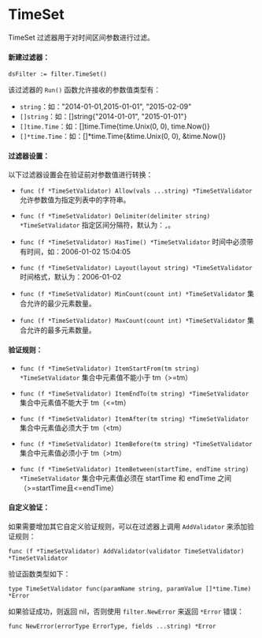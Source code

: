 TimeSet
======================================

TimeSet 过滤器用于对时间区间参数进行过滤。

#### 新建过滤器：

	dsFilter := filter.TimeSet()

该过滤器的 `Run()` 函数允许接收的参数值类型有：

 - `string`：如："2014-01-01,2015-01-01", "2015-02-09"
 - `[]string`：如：[]string{"2014-01-01", "2015-01-01"}
 - `[]time.Time`：如：[]time.Time{time.Unix(0, 0), time.Now()}
 - `[]*time.Time`：如：[]*time.Time{&time.Unix(0, 0), &time.Now()}

#### 过滤器设置：

以下过滤器设置会在验证前对参数值进行转换：

 - `func (f *TimeSetValidator) Allow(vals ...string) *TimeSetValidator`
   允许参数值为指定列表中的字符串。

 - `func (f *TimeSetValidator) Delimiter(delimiter string) *TimeSetValidator`
   指定区间分隔符，默认为：`,`。
   
 - `func (f *TimeSetValidator) HasTime() *TimeSetValidator`
   时间中必须带有时间，如：2006-01-02 15:04:05

 - `func (f *TimeSetValidator) Layout(layout string) *TimeSetValidator`
   时间格式，默认为：2006-01-02

 - `func (f *TimeSetValidator) MinCount(count int) *TimeSetValidator`
   集合允许的最少元素数量。

 - `func (f *TimeSetValidator) MaxCount(count int) *TimeSetValidator`
   集合允许的最多元素数量。

#### 验证规则：

 - `func (f *TimeSetValidator) ItemStartFrom(tm string) *TimeSetValidator`
  集合中元素值不能小于 tm（&gt;=tm）

 - `func (f *TimeSetValidator) ItemEndTo(tm string) *TimeSetValidator`
  集合中元素值不能大于 tm（&lt;=tm）

 - `func (f *TimeSetValidator) ItemAfter(tm string) *TimeSetValidator`
  集合中元素值必须大于 tm（&lt;tm）

 - `func (f *TimeSetValidator) ItemBefore(tm string) *TimeSetValidator`
  集合中元素值必须小于 tm（&gt;tm）

 - `func (f *TimeSetValidator) ItemBetween(startTime, endTime string) *TimeSetValidator`
  集合中元素值必须在 startTime 和 endTime 之间 （&gt;=startTime且&lt;=endTime）

#### 自定义验证：

如果需要增加其它自定义验证规则，可以在过滤器上调用 `AddValidator` 来添加验证规则：

	func (f *TimeSetValidator) AddValidator(validator TimeSetValidator) *TimeSetValidator

验证函数类型如下：

	type TimeSetValidator func(paramName string, paramValue []*time.Time) *Error

如果验证成功，则返回 nil，否则使用 `filter.NewError` 来返回 `*Error` 错误：

	func NewError(errorType ErrorType, fields ...string) *Error